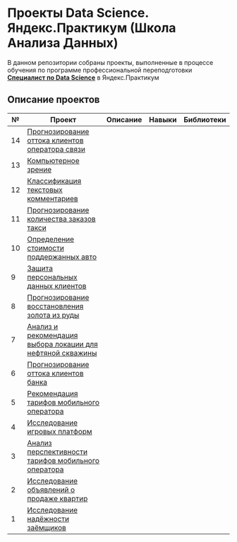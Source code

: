 # Проекты Data Science. Яндекс.Практикум (Школа Анализа Данных) 

В данном репозитории собраны проекты, выполненные в процессе обучения по программе профессиональной переподготовки [**Специалист по Data Science**](https://practicum.yandex.ru/data-scientist/) в Яндекс.Практикум

## Описание проектов

|№|Проект  |Описание  |Навыки  |Библиотеки  |
|---------|---------|---------|---------|---------|
|14|[Прогнозирование оттока клиентов оператора связи]()     | |         |         |
|13|[Компьютерное зрение]()     |         |         |         |
|12|[Классификация текстовых комментариев]()     |         |         |         |
|11|[Прогнозирование количества заказов такси]()     |         |         |         |
|10|[Определение стоимости поддержанных авто]()     |         |         |         |
|9|[Защита персональных данных клиентов]()     |         |         |         |
|8|[Прогнозирование восстановления золота из руды]()     |         |         |         |
|7|[Анализ и рекомендация выбора локации для нефтяной скважины]()     |         |         |         |
|6|[Прогнозирование оттока клиентов банка]()     |         |         |         |
|5|[Рекомендация тарифов мобильного оператора]()     |         |         |         |
|4|[Исследование игровых платформ]()     |         |         |         |
|3|[Анализ перспективности тарифов мобильного оператора]()     |         |         |         |
|2|[Исследование объявлений о продаже квартир]()     |         |         |         |
|1|[Исследование надёжности заёмщиков]()     |         |         |         |
